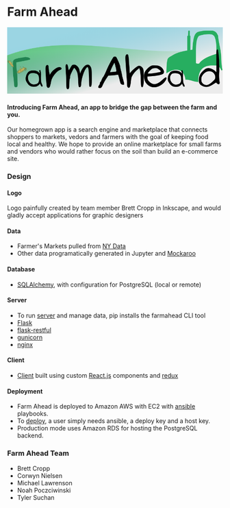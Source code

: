# Farm Ahead
![](client/public/farmaheadlogo_medium.png)
#### Introducing Farm Ahead, an app to bridge the gap between the farm and you.
Our homegrown app is a search engine and marketplace that connects shoppers to markets, vedors and farmers with the goal of keeping food local and healthy. We hope to provide an online marketplace for small farms and vendors who would rather focus on the soil than build an e-commerce site.

### Design
#### Logo
Logo painfully created by team member Brett Cropp in Inkscape, and would gladly accept applications for graphic designers

#### Data
* Farmer's Markets pulled from [NY Data](https://data.ny.gov/Economic-Development/Farmers-Markets-in-New-York-State/qq4h-8p86)
* Other data programatically generated in Jupyter and [Mockaroo](https://www.mockaroo.com)

#### Database
* [SQLAlchemy](https://www.sqlalchemy.org/), with configuration for PostgreSQL (local or remote)

#### Server
* To run [server](server/README.md) and manage data, pip installs the farmahead CLI tool
* [Flask](https://flask.palletsprojects.com/en/1.1.x/)
* [flask-restful](https://flask-restful.readthedocs.io/en/latest/)
* [gunicorn](https://gunicorn.org/)
* [nginx](https://www.nginx.com/)

#### Client
* [Client](client/README.md) built using custom [React.js](https://reactjs.org/) components and [redux](https://react-redux.js.org/)

#### Deployment 
* Farm Ahead is deployed to Amazon AWS with EC2 with [ansible](https://www.ansible.com/) playbooks. 
* To [deploy](ansible/README.md), a user simply needs ansible, a deploy key and a host key.
* Production mode uses Amazon RDS for hosting the PostgreSQL backend.

### Farm Ahead Team
* Brett Cropp
* Corwyn Nielsen
* Michael Lawrenson
* Noah Poczciwinski
* Tyler Suchan
